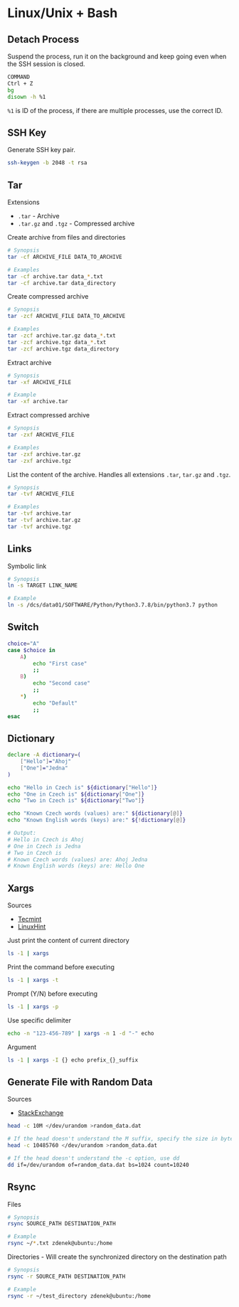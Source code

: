 # Linux/Unix + Bash

## Detach Process

Suspend the process, run it on the background and keep going even when the SSH session is closed.

```bash
COMMAND
Ctrl + Z
bg
disown -h %1
```

`%1` is ID of the process, if there are multiple processes, use the correct ID.

## SSH Key

Generate SSH key pair.

```bash
ssh-keygen -b 2048 -t rsa
```

## Tar

Extensions

* `.tar` - Archive
* `.tar.gz` and `.tgz` - Compressed archive

Create archive from files and directories

```bash
# Synopsis
tar -cf ARCHIVE_FILE DATA_TO_ARCHIVE

# Examples
tar -cf archive.tar data_*.txt
tar -cf archive.tar data_directory
```

Create compressed archive

```bash
# Synopsis
tar -zcf ARCHIVE_FILE DATA_TO_ARCHIVE

# Examples
tar -zcf archive.tar.gz data_*.txt
tar -zcf archive.tgz data_*.txt
tar -zcf archive.tgz data_directory
```

Extract archive

```bash
# Synopsis
tar -xf ARCHIVE_FILE

# Example
tar -xf archive.tar
```

Extract compressed archive

```bash
# Synopsis
tar -zxf ARCHIVE_FILE

# Examples
tar -zxf archive.tar.gz
tar -zxf archive.tgz
```

List the content of the archive. Handles all extensions `.tar`, `tar.gz` and `.tgz`.

```bash
# Synopsis
tar -tvf ARCHIVE_FILE

# Examples
tar -tvf archive.tar
tar -tvf archive.tar.gz
tar -tvf archive.tgz
```

## Links

Symbolic link

```bash
# Synopsis
ln -s TARGET LINK_NAME

# Example
ln -s /dcs/data01/SOFTWARE/Python/Python3.7.8/bin/python3.7 python
```

## Switch

```bash
choice="A"
case $choice in
    A)
        echo "First case"
        ;;
    B)
        echo "Second case"
        ;;
    *)
        echo "Default"
        ;;
esac
```

## Dictionary

```bash
declare -A dictionary=(
    ["Hello"]="Ahoj"
    ["One"]="Jedna"
)

echo "Hello in Czech is" ${dictionary["Hello"]}
echo "One in Czech is" ${dictionary["One"]}
echo "Two in Czech is" ${dictionary["Two"]}

echo "Known Czech words (values) are:" ${dictionary[@]}
echo "Known English words (keys) are:" ${!dictionary[@]}

# Output:
# Hello in Czech is Ahoj
# One in Czech is Jedna
# Two in Czech is
# Known Czech words (values) are: Ahoj Jedna
# Known English words (keys) are: Hello One
```

## Xargs

Sources

* [Tecmint](https://www.tecmint.com/xargs-command-examples/)
* [LinuxHint](https://linuxhint.com/xargs_linux/)

Just print the content of current directory

```bash
ls -1 | xargs
```

Print the command before executing

```bash
ls -1 | xargs -t
```

Prompt (Y/N) before executing

```bash
ls -1 | xargs -p
```

Use specific delimiter

```bash
echo -n "123-456-789" | xargs -n 1 -d "-" echo
```

Argument

```bash
ls -1 | xargs -I {} echo prefix_{}_suffix
```

## Generate File with Random Data

Sources

* [StackExchange](https://unix.stackexchange.com/questions/33629/how-can-i-populate-a-file-with-random-data)

```bash
head -c 10M </dev/urandom >random_data.dat

# If the head doesn't understand the M suffix, specify the size in bytes
head -c 10485760 </dev/urandom >random_data.dat

# If the head doesn't understand the -c option, use dd
dd if=/dev/urandom of=random_data.dat bs=1024 count=10240
```

## Rsync

Files

```bash
# Synopsis
rsync SOURCE_PATH DESTINATION_PATH

# Example
rsync ~/*.txt zdenek@ubuntu:/home
```

Directories - Will create the synchronized directory on the destination path

```bash
# Synopsis
rsync -r SOURCE_PATH DESTINATION_PATH

# Example
rsync -r ~/test_directory zdenek@ubuntu:/home
```
